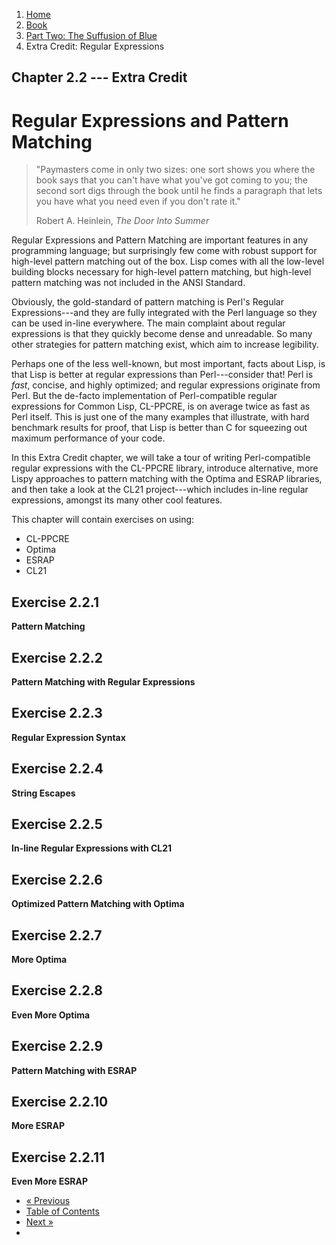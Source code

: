 <ol class="breadcrumb">
  <li><a href="/">Home</a></li>
  <li><a href="/book/">Book</a></li>
  <li><a href="/book/2-0-0-overview/">Part Two: The Suffusion of Blue</a></li>
  <li class="active">Extra Credit: Regular Expressions</li>
</ol>

## Chapter 2.2 --- Extra Credit

# Regular Expressions and Pattern Matching

> "Paymasters come in only two sizes: one sort shows you where the book says that you can't have what you've got coming to you; the second sort digs through the book until he finds a paragraph that lets you have what you need even if you don't rate it."
> <footer>Robert A. Heinlein, <em>The Door Into Summer</em></footer>

Regular Expressions and Pattern Matching are important features in any programming language; but surprisingly few come with robust support for high-level pattern matching out of the box.  Lisp comes with all the low-level building blocks necessary for high-level pattern matching, but high-level pattern matching was not included in the ANSI Standard.

Obviously, the gold-standard of pattern matching is Perl's Regular Expressions---and they are fully integrated with the Perl language so they can be used in-line everywhere.  The main complaint about regular expressions is that they quickly become dense and unreadable.  So many other strategies for pattern matching exist, which aim to increase legibility.

Perhaps one of the less well-known, but most important, facts about Lisp, is that Lisp is better at regular expressions than Perl---consider that!  Perl is *fast*, concise, and highly optimized; and regular expressions originate from Perl.  But the de-facto implementation of Perl-compatible regular expressions for Common Lisp, CL-PPCRE, is on average twice as fast as Perl itself.  This is just one of the many examples that illustrate, with hard benchmark results for proof, that Lisp is better than C for squeezing out maximum performance of your code.

In this Extra Credit chapter, we will take a tour of writing Perl-compatible regular expressions with the CL-PPCRE library, introduce alternative, more Lispy approaches to pattern matching with the Optima and ESRAP libraries, and then take a look at the CL21 project---which includes in-line regular expressions, amongst its many other cool features.

This chapter will contain exercises on using:

* CL-PPCRE
* Optima
* ESRAP
* CL21

## Exercise 2.2.1

**Pattern Matching**

## Exercise 2.2.2

**Pattern Matching with Regular Expressions**

## Exercise 2.2.3

**Regular Expression Syntax**

## Exercise 2.2.4

**String Escapes**

## Exercise 2.2.5

**In-line Regular Expressions with CL21**

## Exercise 2.2.6

**Optimized Pattern Matching with Optima**

## Exercise 2.2.7

**More Optima**

## Exercise 2.2.8

**Even More Optima**

## Exercise 2.2.9

**Pattern Matching with ESRAP**

## Exercise 2.2.10

**More ESRAP**

## Exercise 2.2.11

**Even More ESRAP**

<ul class="pager">
  <li class="previous"><a href="/book/2-01-0-programming-paradigms/">&laquo; Previous</a></li>
  <li><a href="/book/">Table of Contents</a></li>
  <li class="next"><a href="/book/2-03-0-objects-control/">Next &raquo;</a><li>
</ul>
